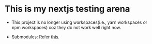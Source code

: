 # This is my nextjs testing arena

- This project is no longer using workspaces(i.e., yarn workspaces or npm workspaces) coz they do not work well right now.

- Submodules: Refer [this](https://gist.github.com/sahilrajput03/f4be361d00afc719b8ed230363fa5b25).
